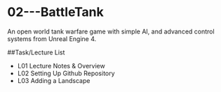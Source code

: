 # 02---BattleTank
An open world tank warfare game with simple AI, and advanced control systems from Unreal Engine 4.


##Task/Lecture List
* L01 Lecture Notes & Overview
* L02 Setting Up Github Repository
* L03 Adding a Landscape